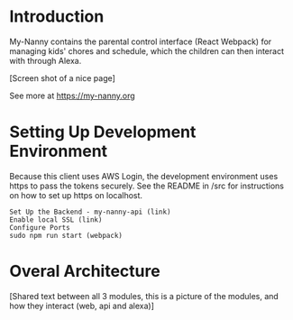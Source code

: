 # Introduction

My-Nanny contains the parental control interface (React Webpack) for managing kids' chores and schedule, which the children can then interact with through Alexa.

[Screen shot of a nice page]

See more at https://my-nanny.org

# Setting Up Development Environment

Because this client uses AWS Login, the development environment uses https to pass the tokens securely.  See the README in /src for instructions on how to set up https on localhost.

```ssh
Set Up the Backend - my-nanny-api (link)
Enable local SSL (link)
Configure Ports
sudo npm run start (webpack)
```

# Overal Architecture

[Shared text between all 3 modules, this is a picture of the modules, and how they interact (web, api and alexa)]

